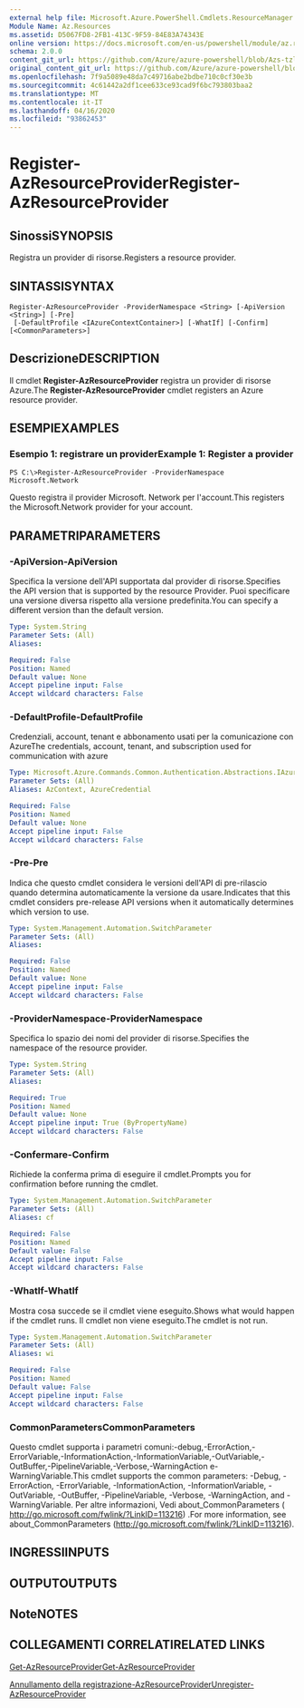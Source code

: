 ```yaml
---
external help file: Microsoft.Azure.PowerShell.Cmdlets.ResourceManager.dll-Help.xml
Module Name: Az.Resources
ms.assetid: D5067FD8-2FB1-413C-9F59-84E83A74343E
online version: https://docs.microsoft.com/en-us/powershell/module/az.resources/register-Azresourceprovider
schema: 2.0.0
content_git_url: https://github.com/Azure/azure-powershell/blob/Azs-tzl/src/Resources/Resources/help/Register-AzResourceProvider.md
original_content_git_url: https://github.com/Azure/azure-powershell/blob/Azs-tzl/src/Resources/Resources/help/Register-AzResourceProvider.md
ms.openlocfilehash: 7f9a5089e48da7c49716abe2bdbe710c0cf30e3b
ms.sourcegitcommit: 4c61442a2df1cee633ce93cad9f6bc793803baa2
ms.translationtype: MT
ms.contentlocale: it-IT
ms.lasthandoff: 04/16/2020
ms.locfileid: "93862453"
---
```

# <span data-ttu-id="5dd25-101">Register-AzResourceProvider</span><span class="sxs-lookup"><span data-stu-id="5dd25-101">Register-AzResourceProvider</span></span>

## <span data-ttu-id="5dd25-102">Sinossi</span><span class="sxs-lookup"><span data-stu-id="5dd25-102">SYNOPSIS</span></span>
<span data-ttu-id="5dd25-103">Registra un provider di risorse.</span><span class="sxs-lookup"><span data-stu-id="5dd25-103">Registers a resource provider.</span></span>

## <span data-ttu-id="5dd25-104">SINTASSI</span><span class="sxs-lookup"><span data-stu-id="5dd25-104">SYNTAX</span></span>

```
Register-AzResourceProvider -ProviderNamespace <String> [-ApiVersion <String>] [-Pre]
 [-DefaultProfile <IAzureContextContainer>] [-WhatIf] [-Confirm] [<CommonParameters>]
```

## <span data-ttu-id="5dd25-105">Descrizione</span><span class="sxs-lookup"><span data-stu-id="5dd25-105">DESCRIPTION</span></span>
<span data-ttu-id="5dd25-106">Il cmdlet **Register-AzResourceProvider** registra un provider di risorse Azure.</span><span class="sxs-lookup"><span data-stu-id="5dd25-106">The **Register-AzResourceProvider** cmdlet registers an Azure resource provider.</span></span>

## <span data-ttu-id="5dd25-107">ESEMPI</span><span class="sxs-lookup"><span data-stu-id="5dd25-107">EXAMPLES</span></span>

### <span data-ttu-id="5dd25-108">Esempio 1: registrare un provider</span><span class="sxs-lookup"><span data-stu-id="5dd25-108">Example 1: Register a provider</span></span>
```
PS C:\>Register-AzResourceProvider -ProviderNamespace Microsoft.Network
```

<span data-ttu-id="5dd25-109">Questo registra il provider Microsoft. Network per l'account.</span><span class="sxs-lookup"><span data-stu-id="5dd25-109">This registers the Microsoft.Network provider for your account.</span></span>

## <span data-ttu-id="5dd25-110">PARAMETRI</span><span class="sxs-lookup"><span data-stu-id="5dd25-110">PARAMETERS</span></span>

### <span data-ttu-id="5dd25-111">-ApiVersion</span><span class="sxs-lookup"><span data-stu-id="5dd25-111">-ApiVersion</span></span>
<span data-ttu-id="5dd25-112">Specifica la versione dell'API supportata dal provider di risorse.</span><span class="sxs-lookup"><span data-stu-id="5dd25-112">Specifies the API version that is supported by the resource Provider.</span></span>
<span data-ttu-id="5dd25-113">Puoi specificare una versione diversa rispetto alla versione predefinita.</span><span class="sxs-lookup"><span data-stu-id="5dd25-113">You can specify a different version than the default version.</span></span>

```yaml
Type: System.String
Parameter Sets: (All)
Aliases:

Required: False
Position: Named
Default value: None
Accept pipeline input: False
Accept wildcard characters: False
```

### <span data-ttu-id="5dd25-114">-DefaultProfile</span><span class="sxs-lookup"><span data-stu-id="5dd25-114">-DefaultProfile</span></span>
<span data-ttu-id="5dd25-115">Credenziali, account, tenant e abbonamento usati per la comunicazione con Azure</span><span class="sxs-lookup"><span data-stu-id="5dd25-115">The credentials, account, tenant, and subscription used for communication with azure</span></span>

```yaml
Type: Microsoft.Azure.Commands.Common.Authentication.Abstractions.IAzureContextContainer
Parameter Sets: (All)
Aliases: AzContext, AzureCredential

Required: False
Position: Named
Default value: None
Accept pipeline input: False
Accept wildcard characters: False
```

### <span data-ttu-id="5dd25-116">-Pre</span><span class="sxs-lookup"><span data-stu-id="5dd25-116">-Pre</span></span>
<span data-ttu-id="5dd25-117">Indica che questo cmdlet considera le versioni dell'API di pre-rilascio quando determina automaticamente la versione da usare.</span><span class="sxs-lookup"><span data-stu-id="5dd25-117">Indicates that this cmdlet considers pre-release API versions when it automatically determines which version to use.</span></span>

```yaml
Type: System.Management.Automation.SwitchParameter
Parameter Sets: (All)
Aliases:

Required: False
Position: Named
Default value: None
Accept pipeline input: False
Accept wildcard characters: False
```

### <span data-ttu-id="5dd25-118">-ProviderNamespace</span><span class="sxs-lookup"><span data-stu-id="5dd25-118">-ProviderNamespace</span></span>
<span data-ttu-id="5dd25-119">Specifica lo spazio dei nomi del provider di risorse.</span><span class="sxs-lookup"><span data-stu-id="5dd25-119">Specifies the namespace of the resource provider.</span></span>

```yaml
Type: System.String
Parameter Sets: (All)
Aliases:

Required: True
Position: Named
Default value: None
Accept pipeline input: True (ByPropertyName)
Accept wildcard characters: False
```

### <span data-ttu-id="5dd25-120">-Confermare</span><span class="sxs-lookup"><span data-stu-id="5dd25-120">-Confirm</span></span>
<span data-ttu-id="5dd25-121">Richiede la conferma prima di eseguire il cmdlet.</span><span class="sxs-lookup"><span data-stu-id="5dd25-121">Prompts you for confirmation before running the cmdlet.</span></span>

```yaml
Type: System.Management.Automation.SwitchParameter
Parameter Sets: (All)
Aliases: cf

Required: False
Position: Named
Default value: False
Accept pipeline input: False
Accept wildcard characters: False
```

### <span data-ttu-id="5dd25-122">-WhatIf</span><span class="sxs-lookup"><span data-stu-id="5dd25-122">-WhatIf</span></span>
<span data-ttu-id="5dd25-123">Mostra cosa succede se il cmdlet viene eseguito.</span><span class="sxs-lookup"><span data-stu-id="5dd25-123">Shows what would happen if the cmdlet runs.</span></span>
<span data-ttu-id="5dd25-124">Il cmdlet non viene eseguito.</span><span class="sxs-lookup"><span data-stu-id="5dd25-124">The cmdlet is not run.</span></span>

```yaml
Type: System.Management.Automation.SwitchParameter
Parameter Sets: (All)
Aliases: wi

Required: False
Position: Named
Default value: False
Accept pipeline input: False
Accept wildcard characters: False
```

### <span data-ttu-id="5dd25-125">CommonParameters</span><span class="sxs-lookup"><span data-stu-id="5dd25-125">CommonParameters</span></span>
<span data-ttu-id="5dd25-126">Questo cmdlet supporta i parametri comuni:-debug,-ErrorAction,-ErrorVariable,-InformationAction,-InformationVariable,-OutVariable,-OutBuffer,-PipelineVariable,-Verbose,-WarningAction e-WarningVariable.</span><span class="sxs-lookup"><span data-stu-id="5dd25-126">This cmdlet supports the common parameters: -Debug, -ErrorAction, -ErrorVariable, -InformationAction, -InformationVariable, -OutVariable, -OutBuffer, -PipelineVariable, -Verbose, -WarningAction, and -WarningVariable.</span></span> <span data-ttu-id="5dd25-127">Per altre informazioni, Vedi about_CommonParameters ( http://go.microsoft.com/fwlink/?LinkID=113216) .</span><span class="sxs-lookup"><span data-stu-id="5dd25-127">For more information, see about_CommonParameters (http://go.microsoft.com/fwlink/?LinkID=113216).</span></span>

## <span data-ttu-id="5dd25-128">INGRESSI</span><span class="sxs-lookup"><span data-stu-id="5dd25-128">INPUTS</span></span>

## <span data-ttu-id="5dd25-129">OUTPUT</span><span class="sxs-lookup"><span data-stu-id="5dd25-129">OUTPUTS</span></span>

## <span data-ttu-id="5dd25-130">Note</span><span class="sxs-lookup"><span data-stu-id="5dd25-130">NOTES</span></span>

## <span data-ttu-id="5dd25-131">COLLEGAMENTI CORRELATI</span><span class="sxs-lookup"><span data-stu-id="5dd25-131">RELATED LINKS</span></span>

[<span data-ttu-id="5dd25-132">Get-AzResourceProvider</span><span class="sxs-lookup"><span data-stu-id="5dd25-132">Get-AzResourceProvider</span></span>](./Get-AzResourceProvider.md)

[<span data-ttu-id="5dd25-133">Annullamento della registrazione-AzResourceProvider</span><span class="sxs-lookup"><span data-stu-id="5dd25-133">Unregister-AzResourceProvider</span></span>](./Unregister-AzResourceProvider.md)


